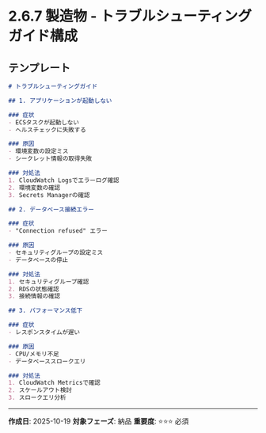 # 2.6.7 製造物 - トラブルシューティングガイド構成

## テンプレート

```markdown
# トラブルシューティングガイド

## 1. アプリケーションが起動しない

### 症状
- ECSタスクが起動しない
- ヘルスチェックに失敗する

### 原因
- 環境変数の設定ミス
- シークレット情報の取得失敗

### 対処法
1. CloudWatch Logsでエラーログ確認
2. 環境変数の確認
3. Secrets Managerの確認

## 2. データベース接続エラー

### 症状
- "Connection refused" エラー

### 原因
- セキュリティグループの設定ミス
- データベースの停止

### 対処法
1. セキュリティグループ確認
2. RDSの状態確認
3. 接続情報の確認

## 3. パフォーマンス低下

### 症状
- レスポンスタイムが遅い

### 原因
- CPU/メモリ不足
- データベーススロークエリ

### 対処法
1. CloudWatch Metricsで確認
2. スケールアウト検討
3. スロークエリ分析
```

---

**作成日**: 2025-10-19
**対象フェーズ**: 納品
**重要度**: ⭐⭐⭐ 必須
